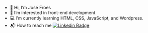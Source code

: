 - 🙌 Hi, I’m José Froes
- 🔎 I’m interested in front-end development
- 💻 I’m currently learning HTML, CSS, JavaScript, and Wordpress.
- 📬 How to reach me  [![Linkedin Badge](https://img.shields.io/badge/-José%20Froes-0A66C2?style=flat-square&logo=Linkedin&logoColor=white&link=https://www.linkedin.com/in/josepaulofroes//)](https://www.linkedin.com/in/josepaulofroes/) 
